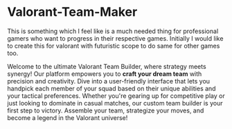 # Valorant-Team-Maker
This is something which I feel like is a much needed thing for professional gamers who want to progress in their respective games. Initially I would like to create this for valorant with futuristic scope to do same for other games too.

Welcome to the ultimate Valorant Team Builder, where strategy meets synergy! Our platform empowers you to **craft your dream team** with precision and creativity. Dive into a user-friendly interface that lets you handpick each member of your squad based on their unique abilities and your tactical preferences. Whether you're gearing up for competitive play or just looking to dominate in casual matches, our custom team builder is your first step to victory. Assemble your team, strategize your moves, and become a legend in the Valorant universe!


 
